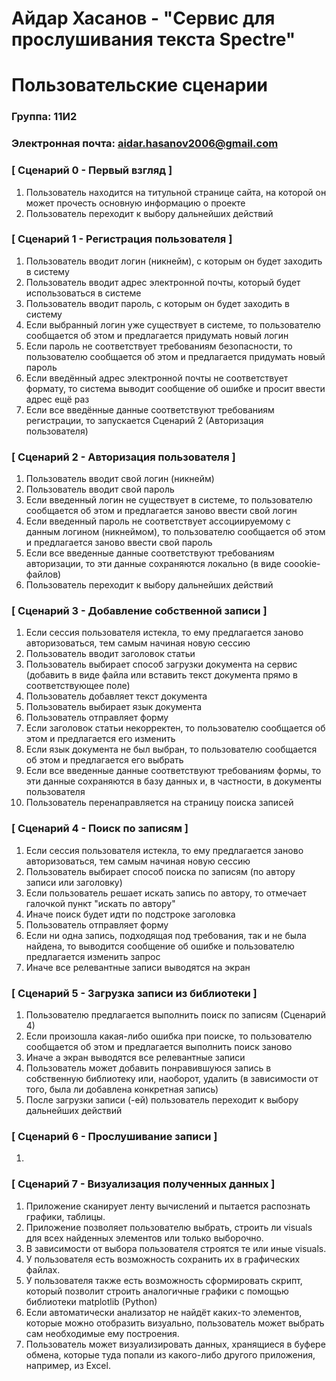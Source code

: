 # Айдар Хасанов - "Сервис для прослушивания текста Spectre"
# Пользовательские сценарии

### Группа: 11И2
### Электронная почта: aidar.hasanov2006@gmail.com

### [ Сценарий 0 - Первый взгляд ]
1. Пользователь находится на титульной странице сайта, на которой он может прочесть основную информацию о проекте
2. Пользователь переходит к выбору дальнейших действий

### [ Сценарий 1 - Регистрация пользователя ]

1. Пользователь вводит логин (никнейм), с которым он будет заходить в систему
2. Пользователь вводит адрес электронной почты, который будет использоваться в системе
3. Пользователь вводит пароль, с которым он будет заходить в систему
4. Если выбранный логин уже существует в системе, то пользователю сообщается об этом и предлагается придумать новый логин
5. Если пароль не соответствует требованиям безопасности, то пользователю сообщается об этом и предлагается придумать новый пароль
6. Если введённый адрес электронной почты не соответствует формату, то система выводит сообщение об ошибке и просит ввести адрес ещё раз
7. Если все введённые данные соответствуют требованиям регистрации, то запускается Сценарий 2 (Авторизация пользователя) 

### [ Сценарий 2 - Авторизация пользователя ]

1. Пользователь вводит свой логин (никнейм)
2. Пользователь вводит свой пароль
3. Если введенный логин не существует в системе, то пользователю сообщается об этом и предлагается заново ввести свой логин
4. Если введенный пароль не соответствует ассоциируемому с данным логином (никнеймом), то пользователю сообщается об этом и предлагается заново ввести свой пароль
5. Если все введенные данные соответствуют требованиям авторизации, то эти данные сохраняются локально (в виде coookie-файлов)
6. Пользователь переходит к выбору дальнейших действий

### [ Сценарий 3 - Добавление собственной записи ]

1. Если сессия пользователя истекла, то ему предлагается заново авторизоваться, тем самым начиная новую сессию
2. Пользователь вводит заголовок статьи
3. Пользователь выбирает способ загрузки документа на сервис (добавить в виде файла или вставить текст документа прямо в соответствующее поле)
4. Пользователь добавляет текст документа
5. Пользователь выбирает язык документа
6. Пользователь отправляет форму
7. Если заголовок статьи некорректен, то пользователю сообщается об этом и предлагается его изменить
8. Если язык документа не был выбран, то пользователю сообщается об этом и предлагается его выбрать
9. Если все введенные данные соответствуют требованиям формы, то эти данные сохраняются в базу данных и, в частности, в документы пользователя
10. Пользователь перенаправляется на страницу поиска записей

### [ Сценарий 4 - Поиск по записям ]

1. Если сессия пользователя истекла, то ему предлагается заново авторизоваться, тем самым начиная новую сессию
2. Пользователь выбирает способ поиска по записям (по автору записи или заголовку)
3. Если пользователь решает искать запись по автору, то отмечает галочкой пункт "искать по автору"
4. Иначе поиск будет идти по подстроке заголовка
5. Пользователь отправляет форму
6. Если ни одна запись, подходящая под требования, так и не была найдена, то выводится сообщение об ошибке и пользователю предлагается изменить запрос
7. Иначе все релевантные записи выводятся на экран

### [ Сценарий 5 - Загрузка записи из библиотеки ]

1. Пользователю предлагается выполнить поиск по записям (Сценарий 4)
2. Если произошла какая-либо ошибка при поиске, то пользователю сообщается об этом и предлагается выполнить поиск заново
3. Иначе а экран выводятся все релевантные записи
4. Пользователь может добавить понравившуюся запись в собственную библиотеку или, наоборот, удалить (в зависимости от того, была ли добавлена конкретная запись)
5. После загрузки записи (-ей) пользователь переходит к выбору дальнейших действий

### [ Сценарий 6 - Прослушивание записи ]

1. 


### [ Сценарий 7 - Визуализация полученных данных ]

1. Приложение сканирует ленту вычислений и пытается распознать графики, таблицы.
2. Приложение позволяет пользователю выбрать, строить ли visuals для всех найденных элементов или только выборочно. 
3. В зависимости от выбора пользователя строятся те или иные visuals.
4. У пользователя есть возможность сохранить их в графических файлах.
5. У пользователя также есть возможность сформировать скрипт, который позволит строить аналогичные графики с помощью библиотеки matplotlib (Python)
6. Если автоматически анализатор не найдёт каких-то элементов, которые можно отобразить визуально, пользователь может выбрать сам необходимые ему построения.
7. Пользователь может визуализировать данных, хранящиеся в буфере обмена, которые туда попали из какого-либо другого приложения, например, из Excel.
